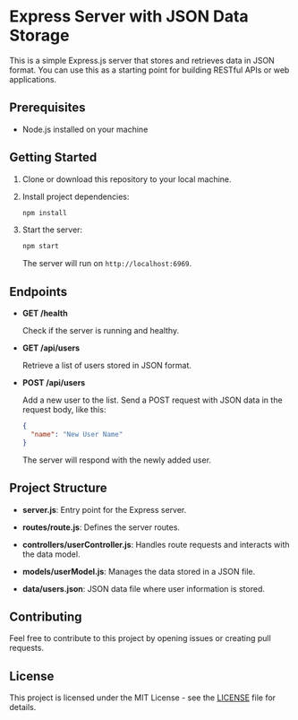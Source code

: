 
# Express Server with JSON Data Storage

This is a simple Express.js server that stores and retrieves data in JSON format. You can use this as a starting point for building RESTful APIs or web applications.

## Prerequisites

- Node.js installed on your machine

## Getting Started

1. Clone or download this repository to your local machine.

2. Install project dependencies:

   ```bash
   npm install
   ```

3. Start the server:

   ```bash
   npm start
   ```

   The server will run on `http://localhost:6969`.

## Endpoints

- **GET /health**

  Check if the server is running and healthy.

- **GET /api/users**

  Retrieve a list of users stored in JSON format.

- **POST /api/users**

  Add a new user to the list. Send a POST request with JSON data in the request body, like this:

  ```json
  {
    "name": "New User Name"
  }
  ```

  The server will respond with the newly added user.

## Project Structure

- **server.js**: Entry point for the Express server.

- **routes/route.js**: Defines the server routes.

- **controllers/userController.js**: Handles route requests and interacts with the data model.

- **models/userModel.js**: Manages the data stored in a JSON file.

- **data/users.json**: JSON data file where user information is stored.

## Contributing

Feel free to contribute to this project by opening issues or creating pull requests.

## License

This project is licensed under the MIT License - see the [LICENSE](LICENSE) file for details.

